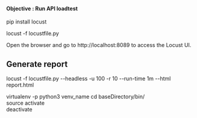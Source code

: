 #### Objective : Run API loadtest 

pip install locust

locust -f locustfile.py

Open the browser and go to http://localhost:8089 to access the Locust UI.

## Generate report
locust -f locustfile.py --headless -u 100 -r 10 --run-time 1m --html report.html


virtualenv -p python3 venv_name 
cd baseDirectory/bin/  
source activate  
deactivate 
